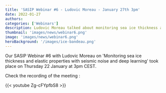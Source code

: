 ```yaml
---
title: 'SASIP Webinar #6 - Ludovic Moreau - January 27th 3pm'
date: 2022-01-27
authors:
categories: ['Webinars']
description: Ludovic Moreau talked about monitoring sea ice thickness and elastic properties with seismic noise and deep learning
thumbnail: 'images/news/webinar6.png'
image: 'images/news/webinar6.png'
heroBackground: '/images/ice-bandeau.png'
---
```

Our SASIP Webinar #6 with Ludovic Moreau on 'Monitoring sea ice thickness and elastic properties with seismic noise and deep learning' took place on Thursday 22 January at 3pm CEST.

Check the recording of the meeting : 

{{< youtube Zg-cFYpfbS8 >}}
